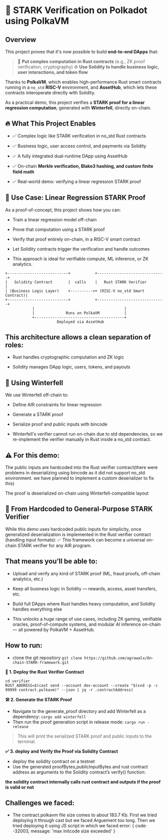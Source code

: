 
# 🧠 STARK Verification on Polkadot using PolkaVM

## Overview

This project proves that it's now possible to build **end-to-end DApps** that:

>🧩 **Put complex computation in Rust contracts** (e.g., ZK proof verification, cryptography)
>⚙️ **Use Solidity to handle business logic, user interactions, and token flow**

Thanks to __PolkaVM__, which enables high-performance Rust smart contracts running in a `no_std` **RISC-V** environment, and **AssetHub**, which lets these contracts interoperate directly with Solidity.

As a practical demo, this project verifies a **STARK proof for a linear regression computation**, generated with **Winterfell**, directly on-chain.

## 🔥 What This Project Enables
- ✅ Complex logic like STARK verification in no_std Rust contracts

- ✅ Business logic, user access control, and payments via Solidity

- ✅ A fully integrated dual-runtime DApp using AssetHub

- ✅ On-chain **Merkle verification, Blake3 hashing, and custom finite field math**

- ✅ Real-world demo: verifying a linear regression STARK proof

## 📐 Use Case: Linear Regression STARK Proof
As a proof-of-concept, this project shows how you can:

- Train a linear regression model off-chain

- Prove that computation using a STARK proof

- Verify that proof entirely on-chain, in a RISC-V smart contract

- Let Solidity contracts trigger the verification and handle outcomes

- This approach is ideal for verifiable compute, ML inference, or ZK analytics.

```📦 Architecture
+---------------------------+           +------------------------------+
|   Solidity Contract       |  calls    |   Rust STARK Verifier        |
| (Business Logic Layer)    +---------->+ (RISC-V no_std Smart Contract)|
+---------------------------+           +------------------------------+
            |                                        |
            |              Runs on PolkaVM           |
            +----------------------------------------+
                       Deployed via AssetHub
```
## This architecture allows a clean separation of roles:

- Rust handles cryptographic computation and ZK logic

- Solidity manages DApp logic, users, tokens, and payouts

## 🧠 Using Winterfell
We use Winterfell off-chain to:

- Define AIR constraints for linear regression

- Generate a STARK proof

- Serialize proof and public inputs with bincode

- Winterfell's verifier cannot run on-chain due to std dependencies, so we re-implement the verifier manually in Rust inside a no_std contract.

## ⚠️ For this demo:

The public inputs are hardcoded into the Rust verifier contract(there were problems in deserializing using bincode as it did not support no_std environment. we have planned to implement a custom deserializer to fix this)

The proof is deserialized on-chain using Winterfell-compatible layout 

## 🧩 From Hardcoded to General-Purpose STARK Verifier
While this demo uses hardcoded public inputs for simplicity, once generalized deserialization is implemented in the Rust verifier contract (handling input formats):
✅ This framework can become a universal on-chain STARK verifier for any AIR program.

## That means you’ll be able to:

- Upload and verify any kind of STARK proof (ML, fraud proofs, off-chain analytics, etc.)

- Keep all business logic in Solidity — rewards, access, asset transfers, etc.

- Build full DApps where Rust handles heavy computation, and Solidity handles everything else

- This unlocks a huge range of use cases, including ZK gaming, verifiable oracles, proof-of-compute systems, and modular AI inference on-chain — all powered by PolkaVM + AssetHub.

## How to run: 
- clone the git repository 
```git clone https://github.com/agrawalx/On-chain-STARK-framework.git```

**🧾 1. Deploy the Rust Verifier Contract**
```
cd verifier 
RUST_ADDRESS=$(cast send --account dev-account --create "$(xxd -p -c 99999 contract.polkavm)" --json | jq -r .contractAddress)
```

**🛠️ 2. Generate the STARK Proof**
- Navigate to the generate_proof directory and add Winterfell as a dependency:
`cargo add winterfell`
- Then run the proof generation script in release mode:
`cargo run -release `
> This will print the serialized STARK proof and public inputs to the terminal. 


**✅ 3. deploy and Verify the Proof via Solidity Contract**
- deploy the solidity contract on a testnet 
- Use the generated proofBytes,publicInputBytes and rust contract address as arguments to the Solidity contract’s verify() function:

**the solidity contract internally calls rust contract and outputs if the proof is valid or not**

## Challenges we faced:
- The contract.polkavm file size comes to about 183.7 Kb. First we tried deploying it through cast but we faced Arguement too long. Then we tried deploying it       using JS script in which we faced  error: { code: -32003, message: 'max initcode size exceeded' }

